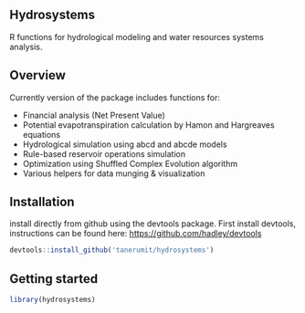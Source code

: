 
<!-- README.md is generated from README.Rmd. Please edit that file -->
Hydrosystems
------------

R functions for hydrological modeling and water resources systems
analysis.

Overview
--------

Currently version of the package includes functions for:

-   Financial analysis (Net Present Value)
-   Potential evapotranspiration calculation by Hamon and Hargreaves
    equations
-   Hydrological simulation using abcd and abcde models
-   Rule-based reservoir operations simulation
-   Optimization using Shuffled Complex Evolution algorithm
-   Various helpers for data munging & visualization

Installation
------------

install directly from github using the devtools package. First install
devtools, instructions can be found here:
<https://github.com/hadley/devtools>

``` r
devtools::install_github('tanerumit/hydrosystems')
```

Getting started
---------------

``` r
library(hydrosystems)
```
